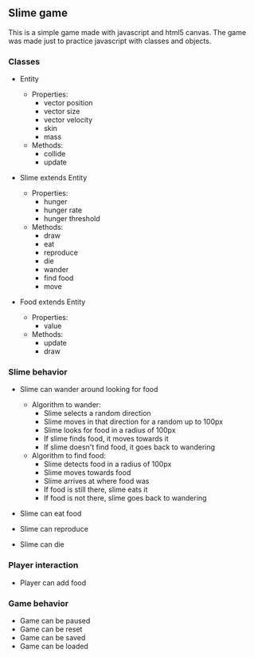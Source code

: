 ## Slime game

This is a simple game made with javascript and html5 canvas.
The game was made just to practice javascript with classes and objects.

### Classes

- Entity

  - Properties:
    - vector position
    - vector size
    - vector velocity
    - skin
    - mass
  - Methods:
    - collide
    - update

- Slime extends Entity

  - Properties:
    - hunger
    - hunger rate
    - hunger threshold
  - Methods:
    - draw
    - eat
    - reproduce
    - die
    - wander
    - find food
    - move

- Food extends Entity

  - Properties:
    - value
  - Methods:
    - update
    - draw

### Slime behavior

- Slime can wander around looking for food

  - Algorithm to wander:
    - Slime selects a random direction
    - Slime moves in that direction for a random up to 100px
    - Slime looks for food in a radius of 100px
    - If slime finds food, it moves towards it
    - If slime doesn't find food, it goes back to wandering
  - Algorithm to find food:
    - Slime detects food in a radius of 100px
    - Slime moves towards food
    - Slime arrives at where food was
    - If food is still there, slime eats it
    - If food is not there, slime goes back to wandering

- Slime can eat food
- Slime can reproduce
- Slime can die

### Player interaction

- Player can add food

### Game behavior

- Game can be paused
- Game can be reset
- Game can be saved
- Game can be loaded
